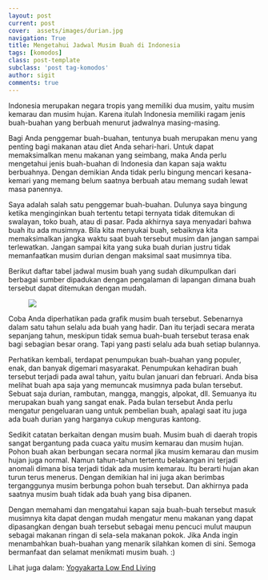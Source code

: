 ```yaml
---
layout: post
current: post
cover:  assets/images/durian.jpg
navigation: True
title: Mengetahui Jadwal Musim Buah di Indonesia
tags: [komodos]
class: post-template
subclass: 'post tag-komodos'
author: sigit
comments: true
---
```


Indonesia merupakan negara tropis yang memiliki dua musim, yaitu musim kemarau dan musim hujan. Karena itulah Indonesia memiliki ragam jenis buah-buahan yang berbuah menurut jadwalnya masing-masing.

Bagi Anda penggemar buah-buahan, tentunya buah merupakan menu yang penting bagi makanan atau diet Anda sehari-hari. Untuk dapat memaksimalkan menu makanan yang seimbang, maka Anda perlu mengetahui jenis buah-buahan di Indonesia dan kapan saja waktu berbuahnya. Dengan demikian Anda tidak perlu bingung mencari kesana-kemari yang memang belum saatnya berbuah atau memang sudah lewat masa panennya.

Saya adalah salah satu penggemar buah-buahan. Dulunya saya bingung ketika menginginkan buah tertentu tetapi ternyata tidak ditemukan di swalayan, toko buah, atau di pasar. Pada akhirnya saya menyadari bahwa buah itu ada musimnya. Bila kita menyukai buah, sebaiknya kita memaksimalkan jangka waktu saat buah tersebut musim dan jangan sampai terlewatkan. Jangan sampai kita yang suka buah durian justru tidak memanfaatkan musim durian dengan maksimal saat musimnya tiba.

Berikut daftar tabel jadwal musim buah yang sudah dikumpulkan dari berbagai sumber dipadukan dengan pengalaman di lapangan dimana buah tersebut dapat ditemukan dengan mudah.

<figure>
	<a href="{{ site.url }}{{ site.baseurl }}assets/images/musim-buah-indonesia.jpg"><img src="{{ site.url }}{{ site.baseurl }}assets/images/musim-buah-indonesia.jpg"></a>
</figure>


Coba Anda diperhatikan pada grafik musim buah tersebut. Sebenarnya dalam satu tahun selalu ada buah yang hadir. Dan itu terjadi secara merata sepanjang tahun, meskipun tidak semua buah-buah tersebut terasa enak bagi sebagian besar orang. Tapi yang pasti selalu ada buah setiap bulannya.

Perhatikan kembali, terdapat penumpukan buah-buahan yang populer, enak, dan banyak digemari masyarakat. Penumpukan kehadiran buah tersebut terjadi pada awal tahun, yaitu bulan januari dan februari. Anda bisa melihat buah apa saja yang memuncak musimnya pada bulan tersebut. Sebuat saja durian, rambutan, mangga, manggis, alpokat, dll. Semuanya itu merupakan buah yang sangat enak. Pada bulan tersebut Anda perlu mengatur pengeluaran uang untuk pembelian buah, apalagi saat itu juga ada buah durian yang harganya cukup menguras kantong.

Sedikit catatan berkaitan dengan musim buah. Musim buah di daerah tropis sangat bergantung pada cuaca yaitu musim kemarau dan musim hujan. Pohon buah akan berbungan secara normal jika musim kemarau dan musim hujan juga normal. Namun tahun-tahun tertentu belakangan ini terjadi anomali dimana bisa terjadi tidak ada musim kemarau. Itu berarti hujan akan turun terus menerus. Dengan demikian hal ini juga akan berimbas terganggunya musim berbunga pohon buah tersebut. Dan akhirnya pada saatnya musim buah tidak ada buah yang bisa dipanen. 

Dengan memahami dan mengatahui kapan saja buah-buah tersebut masuk musimnya kita dapat dengan mudah mengatur menu makanan yang dapat dipasangkan dengan buah tersebut sebagai menu pencuci mulut maupun sebagai makanan ringan di sela-sela makanan pokok. Jika Anda ingin menambahkan buah-buahan yang menarik silahkan komen di sini. Semoga bermanfaat dan selamat menikmati musim buah. :)

Lihat juga dalam: [Yogyakarta Low End Living](https://facebook.com/groups/YogyakartaLowEndLiving/permalink/1703378173317792/ "Yogyakarta Low End Living")
